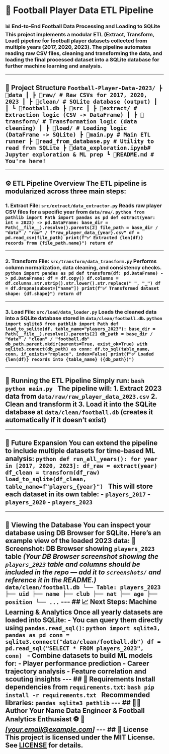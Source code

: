 # 🧱 Football Player Data ETL Pipeline 
### 📊 End-to-End Football Data Processing and Loading to SQLite This project implements a modular **ETL (Extract, Transform, Load)** pipeline for football player datasets collected from multiple years (2017, 2020, 2023). The pipeline automates reading raw CSV files, cleaning and transforming the data, and loading the final processed dataset into a **SQLite database** for further **machine learning and analysis**. 
--- 
## 📂 Project Structure ``` Football-Player-Data-2023/ ┣ 📂data ┃ ┣ 📂raw/ # Raw CSVs for 2017, 2020, 2023 ┃ ┣ 📂clean/ # SQLite database (output) ┃ ┃ ┗ 📜football.db ┣ 📂src ┃ ┣ 📂extract/ # Extraction logic (CSV -> DataFrame) ┃ ┣ 📂transform/ # Transformation logic (data cleaning) ┃ ┣ 📂load/ # Loading logic (DataFrame -> SQLite) ┣ 📜main.py # Main ETL runner ┣ 📜read_from_database.py # Utility to read from SQLite ┣ 📜data_exploration.ipynb# Jupyter exploration & ML prep ┗ 📜README.md # You're here! ``` 
--- 
## ⚙️ ETL Pipeline Overview The ETL pipeline is modularized across three main steps: 
### 1. **Extract** **File:** `src/extract/data_extractor.py` Reads raw player CSV files for a specific year from `data/raw/`. ```python from pathlib import Path import pandas as pd def extract(year: int = 2023) -> pd.DataFrame: base_dir = Path(__file__).resolve().parents[2] file_path = base_dir / "data" / "raw" / f"raw_player_data_{year}.csv" df = pd.read_csv(file_path) print(f"✅ Extracted {len(df)} records from {file_path.name}") return df ``` 
--- 
### 2. **Transform** **File:** `src/transform/data_transform.py` Performs column normalization, data cleaning, and consistency checks. ```python import pandas as pd def transform(df: pd.DataFrame) -> pd.DataFrame: df = df.copy() df.columns = df.columns.str.strip().str.lower().str.replace(" ", "_") df = df.dropna(subset=["name"]) print(f"✅ Transformed dataset shape: {df.shape}") return df ``` 
--- 
### 3. **Load** **File:** `src/load/data_loader.py` Loads the cleaned data into a **SQLite** database stored in `data/clean/football.db`. ```python import sqlite3 from pathlib import Path def load_to_sqlite(df, table_name="players_2023"): base_dir = Path(__file__).resolve().parents[2] db_path = base_dir / "data" / "clean" / "football.db" db_path.parent.mkdir(parents=True, exist_ok=True) with sqlite3.connect(db_path) as conn: df.to_sql(table_name, conn, if_exists="replace", index=False) print(f"✅ Loaded {len(df)} records into {table_name} ({db_path})") ``` 
--- 
## 🚀 Running the ETL Pipeline Simply run: ```bash python main.py ``` The pipeline will: 1. Extract 2023 data from `data/raw/raw_player_data_2023.csv` 2. Clean and transform it 3. Load it into the SQLite database at `data/clean/football.db` (creates it automatically if it doesn’t exist) 
--- 
## 🧠 Future Expansion You can extend the pipeline to include multiple datasets for time-based ML analysis: ```python def run_all_years(): for year in [2017, 2020, 2023]: df_raw = extract(year) df_clean = transform(df_raw) load_to_sqlite(df_clean, table_name=f"players_{year}") ``` This will store each dataset in its own table: - `players_2017` - `players_2020` - `players_2023` 
--- 
## 🧾 Viewing the Database You can inspect your database using **DB Browser for SQLite**. Here’s an example view of the loaded 2023 data: 📸 **Screenshot: DB Browser showing `players_2023` table** *(Your DB Browser screenshot showing the `players_2023` table and columns should be included in the repo — add it to `screenshots/` and reference it in the README.)* ``` data/clean/football.db └── Table: players_2023 ├── uid ├── name ├── club ├── nat ├── age ├── position └── ... ``` --- ## 📈 Next Steps: Machine Learning & Analytics Once all yearly datasets are loaded into SQLite: - You can query them directly using `pandas.read_sql()`: ```python import sqlite3, pandas as pd conn = sqlite3.connect("data/clean/football.db") df = pd.read_sql("SELECT * FROM players_2023", conn) ``` - Combine datasets to build ML models for: - Player performance prediction - Career trajectory analysis - Feature correlation and scouting insights --- ## 🧰 Requirements Install dependencies from `requirements.txt`: ```bash pip install -r requirements.txt ``` Recommended libraries: ``` pandas sqlite3 pathlib ``` --- ## 🧑‍💻 Author **Your Name** Data Engineer & Football Analytics Enthusiast ⚽ 📧 *[your.email@example.com]* --- ## 📜 License This project is licensed under the **MIT License**. See [LICENSE](LICENSE) for details.